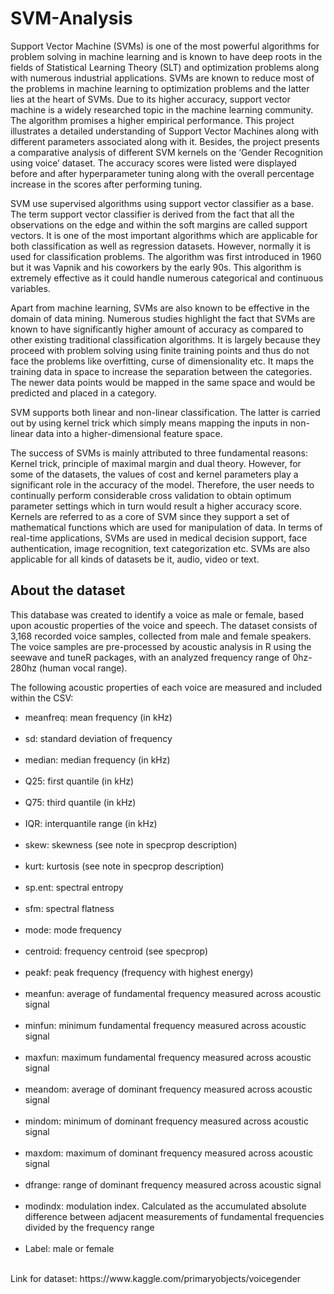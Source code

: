# SVM-Analysis

Support Vector Machine (SVMs) is one of the most powerful algorithms for problem solving in machine learning and is known to have deep roots in the fields of Statistical Learning Theory (SLT) and optimization problems along with numerous industrial applications. SVMs are known to reduce most of the problems in machine learning to optimization problems and the latter lies at the heart of SVMs. Due to its higher accuracy, support vector machine is a widely researched topic in the machine learning community. The algorithm promises a higher empirical performance. This project illustrates a detailed understanding of Support Vector Machines along with different parameters associated along with it. Besides, the project presents a comparative analysis of different SVM kernels on the ‘Gender Recognition using voice’ dataset. The accuracy scores were listed were displayed before and after hyperparameter tuning along with the overall percentage increase in the scores after performing tuning.

SVM use supervised algorithms using support vector classifier as a base. The term support vector classifier is derived from the fact that all the observations on the edge and within the soft margins are called support vectors. It is one of the most important algorithms which are applicable for both classification as well as regression datasets. However, normally it is used for classification problems. The algorithm was first introduced in 1960 but it was Vapnik and his coworkers by the early 90s. This algorithm is extremely effective as it could handle numerous categorical and continuous variables.

Apart from machine learning, SVMs are also known to be effective in the domain of data mining. Numerous studies highlight the fact that SVMs are known to have significantly higher amount of accuracy as compared to other existing traditional classification algorithms. It is largely because they proceed with problem solving using finite training points and thus do not face the problems like overfitting, curse of dimensionality etc. It maps the training data in space to increase the separation between the categories. The newer data points would be mapped in the same space and would be predicted and placed in a category. 

SVM supports both linear and non-linear classification. The latter is carried out by using kernel trick which simply means mapping the inputs in non-linear data into a higher-dimensional feature space.

The success of SVMs is mainly attributed to three fundamental reasons: Kernel trick, principle of maximal margin and dual theory. However, for some of the datasets, the values of cost and kernel parameters play a significant role in the accuracy of the model. Therefore, the user needs to continually perform considerable cross validation to obtain optimum parameter settings which in turn would result a higher accuracy score.  Kernels are referred to as a core of SVM since they support a set of mathematical functions which are used for manipulation of data. In terms of real-time applications, SVMs are used in medical decision support, face authentication, image recognition, text categorization etc. SVMs are also applicable for all kinds of datasets be it, audio, video or text.


## About the dataset
This database was created to identify a voice as male or female, based upon acoustic properties of the voice and speech. The dataset consists of 3,168 recorded voice samples, collected from male and female speakers. The voice samples are pre-processed by acoustic analysis in R using the seewave and tuneR packages, with an analyzed frequency range of 0hz-280hz (human vocal range).

The following acoustic properties of each voice are measured and included within the CSV:
<ul>
<li>meanfreq: mean frequency (in kHz)</li><br />
<li>sd: standard deviation of frequency</li><br />
<li>median: median frequency (in kHz)</li><br />
<li>Q25: first quantile (in kHz)</li><br />
<li>Q75: third quantile (in kHz)</li><br />
<li>IQR: interquantile range (in kHz)</li><br />
<li>skew: skewness (see note in specprop description)</li><br />
<li>kurt: kurtosis (see note in specprop description)</li><br />
<li>sp.ent: spectral entropy</li><br />
<li>sfm: spectral flatness</li><br />
<li>mode: mode frequency</li><br />
<li>centroid: frequency centroid (see specprop)</li><br />
<li>peakf: peak frequency (frequency with highest energy)</li><br />
<li>meanfun: average of fundamental frequency measured across acoustic signal</li><br />
<li>minfun: minimum fundamental frequency measured across acoustic signal</li><br />
<li>maxfun: maximum fundamental frequency measured across acoustic signal</li><br />
<li>meandom: average of dominant frequency measured across acoustic signal</li><br />
<li>mindom: minimum of dominant frequency measured across acoustic signal</li><br />
<li>maxdom: maximum of dominant frequency measured across acoustic signal</li><br />
<li>dfrange: range of dominant frequency measured across acoustic signal</li><br />
<li>modindx: modulation index. Calculated as the accumulated absolute difference between adjacent measurements of fundamental frequencies divided by the frequency range</li><br />
<li>Label: male or female</li><br />
</ul>
Link for dataset: https://www.kaggle.com/primaryobjects/voicegender
